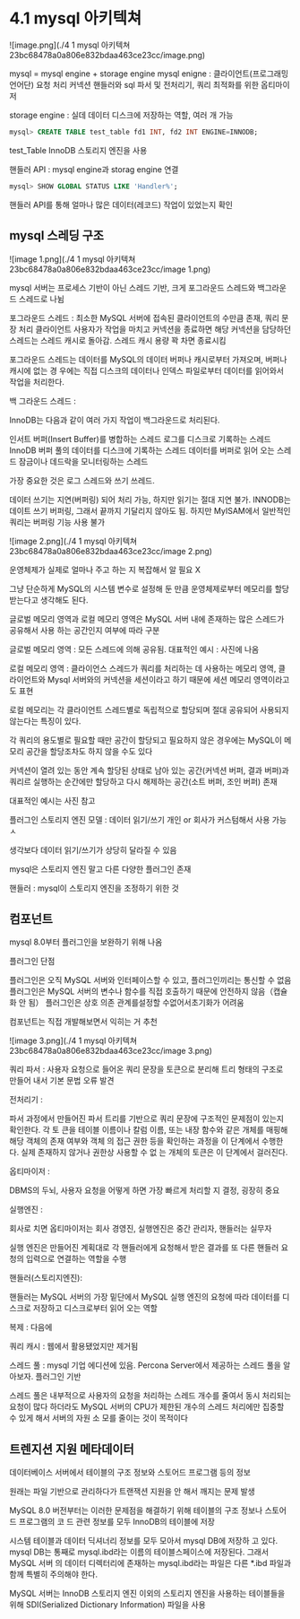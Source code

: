 # 4.1 mysql 아키텍쳐

![image.png](./4 1 mysql 아키텍쳐 23bc68478a0a806e832bdaa463ce23cc/image.png)

mysql = mysql engine + storage engine
mysql enigne : 클라이언트(프로그래밍 언어단) 요청 처리 커넥션 핸들러와 sql 파서 및 전처리기, 쿼리 최적화를 위한 옵티마이저

storage engine : 실데 데이터 디스크에 저장하는 역할, 여러 개 가능

```sql
mysql> CREATE TABLE test_table fd1 INT, fd2 INT ENGINE=INNODB;
```

test_Table InnoDB 스토리지 엔진을 사용

핸들러 API : mysql engine과 storag engine 연결

```sql
mysql> SHOW GLOBAL STATUS LIKE 'Handler%';
```

핸들러 API를 통해 얼마나 많은 데이터(레코드) 작업이 있었는지 확인

## **mysql 스레딩 구조**

![image 1.png](./4 1 mysql 아키텍쳐 23bc68478a0a806e832bdaa463ce23cc/image 1.png)

mysql 서버는 프로세스 기반이 아닌 스레드 기반, 크게 포그라운드 스레드와 백그라운드 스레드로 나뉨

포그라운드 스레드 : 최소한 MySQL 서버에 접속된 클라이언트의 수만큼 존재, 쿼리 문장 처리
클라이언트 사용자가 작업을 마치고 커넥션을 종료하면 해당 커넥션을 담당하던 스레드는 스레드 캐시로 돌아감.
스레드 캐시 용량 꽉 차면 종료시킴

포그라운드 스레드는 데이터를 MySQL의 데이터 버퍼나 캐시로부터 가져오며, 버퍼나 캐시에 없는 경
우에는 직접 디스크의 데이터나 인덱스 파일로부터 데이터를 읽어와서 작업을 처리한다.

백 그라운드 스레드 :

InnoDB는 다음과 같이 여러 가지 작업이 백그라운드로 처리된다.

인서트 버퍼(Insert Buffer)를 병합하는 스레드
로그를 디스크로 기록하는 스레드
InnoDB 버퍼 풀의 데이터를 디스크에 기록하는 스레드
데이터를 버퍼로 읽어 오는 스레드
잠금이나 데드락을 모니터링하는 스레드

가장 중요한 것은 로그 스레드와 쓰기 쓰레드.

데이터 쓰기는 지연(버퍼링) 되어 처리 가능, 하지만 읽기는 절대 지연 불가. INNODB는 데이트 쓰기 버퍼링, 그래서 끝까지 기달리지 않아도 됨. 하지만 MyISAM에서 일반적인 쿼리는 버퍼링 기능 사용 불가

![image 2.png](./4 1 mysql 아키텍쳐 23bc68478a0a806e832bdaa463ce23cc/image 2.png)

운영체제가 실제로 얼마나 주고 하는 지 복잡해서 알 필요 X

그냥 단순하게 MySQL의 시스템 변수로 설정해 둔 만큼 운영체제로부터 메모리를 할당받는다고 생각해도 된다.

글로벌 메모리 영역과 로컬 메모리 영역은 MySQL 서버 내에 존재하는 많은 스레드가 공유해서 사용
하는 공간인지 여부에 따라 구분

글로벌 메모리 영역 : 모든 스레드에 의해 공유됨.
대표적인 예시 : 사진에 나옴

로컬 메모리 영역 : 클라이언스 스레드가 쿼리를 처리하는 데 사용하는 메모리 영역, 클라이언트와 Mysql 서버와의 커넥션을 세션이라고 하기 때문에 세션 메모리 영역이라고도 표현

로컬 메모리는 각 클라이언트 스레드별로 독립적으로 할당되며 절대 공유되어 사용되지 않는다는 특징이 있다.

각 쿼리의 용도별로 필요할 때만 공간이 할당되고 필요하지 않은 경우에는 MySQL이 메모리 공간을 할당조차도 하지 않을 수도 있다

커넥션이 열려 있는 동안 계속 할당된 상태로 남아 있는 공간(커넥션 버퍼, 결과 버퍼)과 쿼리르 실행하는 순간에만 할당하고 다시 해제하는 공간(소트 버퍼, 조인 버퍼) 존재

대표적인 예시는 사진 참고

플러그인 스토리지 엔진 모델 : 데이터 읽기/쓰기 개인 or 회사가 커스텀해서 사용 가능ㅅ

생각보다 데이터 읽기/쓰기가 상당히 달라질 수 있음

mysql은 스토리지 엔진 말고 다른 다양한 플러그인 존재

핸들러 : mysql이 스토리지 엔진을 조정하기 위한 것

## 컴포넌트

mysql 8.0부터 플러그인을 보완하기 위해 나옴

플러그인 단점

플러그인은 오직 MySQL 서버와 인터페이스할 수 있고, 플러그인끼리는 통신할 수 없음
플러그인은 MySQL 서버의 변수나 함수를 직접 호출하기 때문에 안전하지 않음（캡슐화 안 됨）
플러그인은 상호 의존 관계를설정할 수없어서초기화가 어려움

컴포넌트는 직접 개발해보면서 익히는 거 추천

![image 3.png](./4 1 mysql 아키텍쳐 23bc68478a0a806e832bdaa463ce23cc/image 3.png)

쿼리 파서 : 사용자 요청으로 들어온 쿼리 문장을 토큰으로 분리해 트리 형태의 구조로 만들어 내서 기본 문법 오류 발견

전처리기 :

파서 과정에서 만들어진 파서 트리를 기반으로 쿼리 문장에 구조적인 문제점이 있는지 확인한다. 각 토
큰을 테이블 이름이나 칼럼 이름, 또는 내장 함수와 같은 개체를 매핑해 해당 객체의 존재 여부와 객체
의 접근 권한 등을 확인하는 과정을 이 단계에서 수행한다. 실제 존재하지 않거나 권한상 사용할 수 없
는 개체의 토큰은 이 단계에서 걸러진다.

옵티마이저 :

DBMS의 두뇌, 사용자 요청을 어떻게 하면 가장 빠르게 처리할 지 결정, 굉장히 중요

실행엔진 :

회사로 치면 옵티마이저는 회사 경영진, 실행엔진은 중간 관리자, 핸들러는 실무자

실행 엔진은 만들어진 계획대로 각 핸들러에게 요청해서 받은 결과를 또 다른 핸들러 요청의 입력으로 연결하는 역할을 수행

핸들러(스토리지엔진):

핸들러는 MySQL 서버의 가장 밑단에서 MySQL 실행 엔진의 요청에 따라 데이터를 디스크로 저장하고 디스크로부터 읽어 오는 역할

복제 : 다음에

쿼리 캐시 : 웹에서 활용됐었지만 제거됨

스레드 풀 : mysql 기업 에디션에 있음. Percona Server에서 제공하는 스레드 풀을 알아보자. 플러그인 기반

스레드 풀은 내부적으로 사용자의 요청을 처리하는 스레드 개수를 줄여서 동시 처리되는 요청이 많다
하더라도 MySQL 서버의 CPU가 제한된 개수의 스레드 처리에만 집중할 수 있게 해서 서버의 자원 소
모를 줄이는 것이 목적이다

## 트렌지션 지원 메타데이터

데이터베이스 서버에서 테이블의 구조 정보와 스토어드 프로그램 등의 정보

원래는 파일 기반으로 관리하다가 트랜잭션 지원을 안 해서 깨지는 문제 발생

MySQL 8.0 버전부터는 이러한 문제점을 해결하기 위해 테이블의 구조 정보나 스토어드 프로그램의 코
드 관련 정보를 모두 InnoDB의 테이블에 저장

시스템 테이블과 데이터 딕셔너리 정보를 모두 모아서 mysql DB에 저장하
고 있다. mysql DB는 통째로 mysql.ibd라는 이름의 테이블스페이스에 저장된다. 그래서 MySQL 서버
의 데이터 디렉터리에 존재하는 mysql.ibd라는 파일은 다른 \*.ibd 파일과 함께 특별히 주의해야 한다.

MySQL 서버는 InnoDB 스토리지 엔진 이외의 스토리지 엔진을 사용하는 테이블들을
위해 SDI(Serialized Dictionary Information) 파일을 사용
